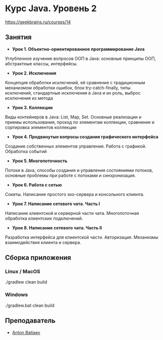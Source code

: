 # Курс Java. Уровень 2
https://geekbrains.ru/courses/14

## Занятия

- __Урок 1. Объектно-ориентированное программирование Java__

Углубленное изучение вопросов ООП в Java: основные принципы ООП, абстрактные классы, интерфейсы.

- __Урок 2. Исключения__

Концепция обработки исключений, её сравнение с традиционным механизмом обработки ошибок, блок try-catch-finally, типы исключений, стандартные исключения в Java и их роль, выброс исключения из метода

- __Урок 3. Коллекции__

Виды контейнеров в Java: List, Map, Set. Основные реализации и приемы использования, проход по элементам коллекции, сравнение и сортировка элементов коллекции

- __Урок 4. Продвинутые вопросы создания графического интерфейса__

Создание собственных элементов управления. Работа с графикой. Обработка событий

- __Урок 5. Многопоточность__

Потоки в Java, способы создания и управления состояниями потоков, основные проблемы при работе с потоками и синхронизация.

- __Урок 6. Работа с сетью__

Сокеты. Написание простого эхо-сервера и консольного клиента.

- __Урок 7. Написание сетевого чата. Часть I__

Написание клиентской и серверной части чата. Многопоточная обработка клиентских подключений.

- __Урок 8. Написание сетевого чата. Часть II__

Разработка интерфейса для клиентской части. Авторизация. Механизмы взаимодействия клиента и сервера.
 
## Сборка приложения
### Linux / MacOS
./gradlew clean build
### Windows
./gradlew.bat clean build
 
## Преподаватель
- [Anton Batiaev](https://geekbrains.ru/users/1851193)
